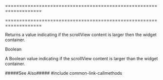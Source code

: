 ===================================================================
<!--hidden--><!--/hidden-->
===================================================================

<!--shortDescription-->
Returns a value indicating if the scrollView content is larger then the widget container.
<!--/shortDescription-->

<!--returnType-->Boolean<!--/returnType-->
<!--returnDescription-->
A Boolean value indicating if the scrollView content is larger than the widget container.
<!--/returnDescription-->

<!--fullDescription-->
#####See Also#####
#include common-link-callmethods
<!--/fullDescription-->